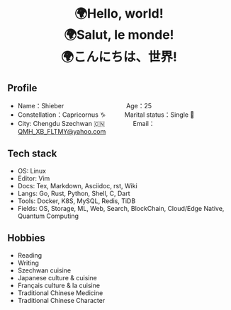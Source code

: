 <!--
**QMHTMY/QMHTMY** is a ✨ _special_ ✨ repository because its `README.md` (this file) appears on your GitHub profile.

Here are some ideas to get you started:

-  I’m currently working on ...
- 🌱 I’m currently learning ...
-  I’m looking to collaborate on ...
- 🤔 I’m looking for help with ...
-  Ask me about ...
- 📫 How to reach me: ...
- 😄 Pronouns: ...
- ⚡ Fun fact: ...
-->

<center>
    <h1>🌍Hello, world! <br> 
        🌍Salut, le monde! <br> 
        🌍こんにちは、世界!
    </h1>
</center>

## Profile 

* Name：Shieber  &ensp;&ensp;&ensp;&emsp;&emsp;&emsp;&emsp;&emsp;&emsp;&emsp;&emsp; Age：25
* Constellation：Capricornus ♑ &ensp;&emsp;&ensp;&ensp; Marital status：Single 🐶
* City: Chengdu Szechwan 🇨🇳  &emsp;&emsp;&emsp;&ensp;&ensp; Email：QMH_XB_FLTMY@yahoo.com

## Tech stack

* OS: Linux
* Editor: Vim
* Docs: Tex, Markdown, Asciidoc, rst, Wiki
* Langs: Go, Rust, Python, Shell, C, Dart
* Tools: Docker, K8S, MySQL, Redis, TiDB
* Fields: OS, Storage, ML, Web, Search, BlockChain, Cloud/Edge Native, Quantum Computing

## Hobbies 

* Reading
* Writing
* Szechwan cuisine
* Japanese culture & cuisine
* Français culture & la cuisine
* Traditional Chinese Medicine
* Traditional Chinese Character
